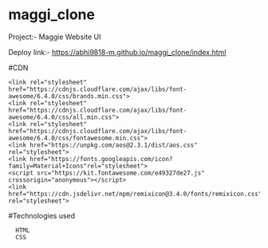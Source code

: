 # maggi_clone
Project:- Maggie Website UI

Deploy link:- https://abhi9818-m.github.io/maggi_clone/index.html

#CDN

    <link rel="stylesheet" href="https://cdnjs.cloudflare.com/ajax/libs/font-awesome/6.4.0/css/brands.min.css">
    <link rel="stylesheet" href="https://cdnjs.cloudflare.com/ajax/libs/font-awesome/6.4.0/css/all.min.css">
    <link rel="stylesheet" href="https://cdnjs.cloudflare.com/ajax/libs/font-awesome/6.4.0/css/fontawesome.min.css">
    <link href="https://unpkg.com/aos@2.3.1/dist/aos.css" rel="stylesheet">
    <link href="https://fonts.googleapis.com/icon?family=Material+Icons"rel="stylesheet">
    <script src="https://kit.fontawesome.com/e49327de27.js" crossorigin="anonymous"></script>
    <link href="https://cdn.jsdelivr.net/npm/remixicon@3.4.0/fonts/remixicon.css" rel="stylesheet">

#Technologies used

      HTML
      CSS


    
